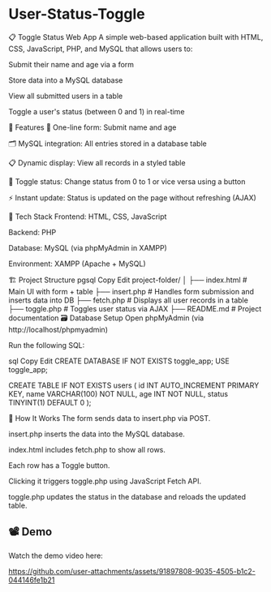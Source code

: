 # User-Status-Toggle
📋 Toggle Status Web App
A simple web-based application built with HTML, CSS, JavaScript, PHP, and MySQL that allows users to:

Submit their name and age via a form

Store data into a MySQL database

View all submitted users in a table

Toggle a user's status (between 0 and 1) in real-time

🚀 Features
🔘 One-line form: Submit name and age

🗂️ MySQL integration: All entries stored in a database table

📋 Dynamic display: View all records in a styled table

🔁 Toggle status: Change status from 0 to 1 or vice versa using a button

⚡ Instant update: Status is updated on the page without refreshing (AJAX)

🧱 Tech Stack
Frontend: HTML, CSS, JavaScript

Backend: PHP

Database: MySQL (via phpMyAdmin in XAMPP)

Environment: XAMPP (Apache + MySQL)

🏗️ Project Structure
pgsql
Copy
Edit
project-folder/
│
├── index.html       # Main UI with form + table
├── insert.php       # Handles form submission and inserts data into DB
├── fetch.php        # Displays all user records in a table
├── toggle.php       # Toggles user status via AJAX
├── README.md        # Project documentation
🗃️ Database Setup
Open phpMyAdmin (via http://localhost/phpmyadmin)

Run the following SQL:

sql
Copy
Edit
CREATE DATABASE IF NOT EXISTS toggle_app;
USE toggle_app;

CREATE TABLE IF NOT EXISTS users (
  id INT AUTO_INCREMENT PRIMARY KEY,
  name VARCHAR(100) NOT NULL,
  age INT NOT NULL,
  status TINYINT(1) DEFAULT 0
);

📌 How It Works
The form sends data to insert.php via POST.

insert.php inserts the data into the MySQL database.

index.html includes fetch.php to show all rows.

Each row has a Toggle button.

Clicking it triggers toggle.php using JavaScript Fetch API.

toggle.php updates the status in the database and reloads the updated table.


## 📽️ Demo
Watch the demo video here:

https://github.com/user-attachments/assets/91897808-9035-4505-b1c2-044146fe1b21

